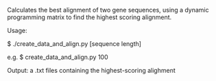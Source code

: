 Calculates the best alignment of two gene sequences, using a dynamic programming matrix to find the highest scoring alignment.

Usage: 

$ ./create_data_and_align.py [sequence length]

e.g. 
$ create_data_and_align.py 100

Output: a .txt files containing the highest-scoring alighment
